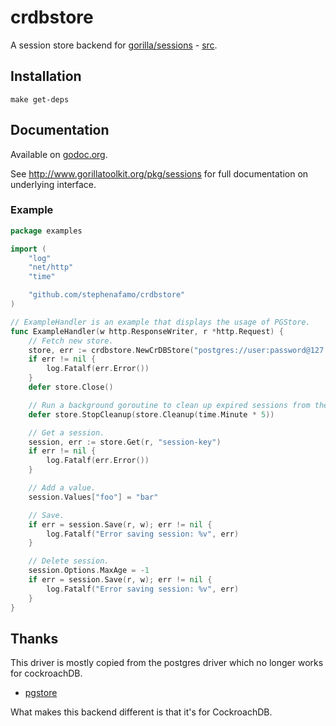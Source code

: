 # crdbstore

A session store backend for [gorilla/sessions](http://www.gorillatoolkit.org/pkg/sessions) - [src](https://github.com/gorilla/sessions).

## Installation

    make get-deps

## Documentation

Available on [godoc.org](http://pkg.go.dev/github.com/stephenafamo/cockroachstore).

See http://www.gorillatoolkit.org/pkg/sessions for full documentation on underlying interface.

### Example

[embedmd]:# (examples/sessions.go)
```go
package examples

import (
	"log"
	"net/http"
	"time"

	"github.com/stephenafamo/crdbstore"
)

// ExampleHandler is an example that displays the usage of PGStore.
func ExampleHandler(w http.ResponseWriter, r *http.Request) {
	// Fetch new store.
	store, err := crdbstore.NewCrDBStore("postgres://user:password@127.0.0.1:5432/database?sslmode=verify-full", []byte("secret-key"))
	if err != nil {
		log.Fatalf(err.Error())
	}
	defer store.Close()

	// Run a background goroutine to clean up expired sessions from the database.
	defer store.StopCleanup(store.Cleanup(time.Minute * 5))

	// Get a session.
	session, err := store.Get(r, "session-key")
	if err != nil {
		log.Fatalf(err.Error())
	}

	// Add a value.
	session.Values["foo"] = "bar"

	// Save.
	if err = session.Save(r, w); err != nil {
		log.Fatalf("Error saving session: %v", err)
	}

	// Delete session.
	session.Options.MaxAge = -1
	if err = session.Save(r, w); err != nil {
		log.Fatalf("Error saving session: %v", err)
	}
}
```

## Thanks

This driver is mostly copied from the postgres driver which no longer works for cockroachDB.

* [pgstore](https://github.com/antonlindstrom/pgstore)

What makes this backend different is that it's for CockroachDB. 